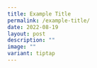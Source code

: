 ```yaml
---
title: Example Title
permalink: /example-title/
date: 2022-08-19
layout: post
description: ""
image: ""
variant: tiptap
---
```

